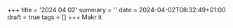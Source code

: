 +++
title = '2024 04 02'
summary = ''
date = 2024-04-02T08:32:49+01:00
draft = true
tags = []
+++
Makr it
